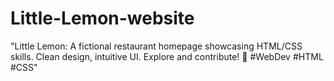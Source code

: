 # Little-Lemon-website
"Little Lemon: A fictional restaurant homepage showcasing HTML/CSS skills. Clean design, intuitive UI. Explore and contribute! 🍋 #WebDev #HTML #CSS"
